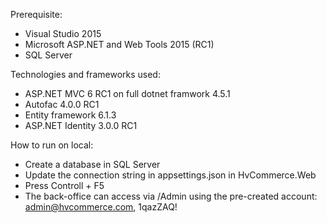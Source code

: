 Prerequisite:
- Visual Studio 2015 
- Microsoft ASP.NET and Web Tools 2015 (RC1)
- SQL Server

Technologies and frameworks used:
- ASP.NET MVC 6 RC1 on full dotnet framwork 4.5.1
- Autofac 4.0.0 RC1
- Entity framework 6.1.3
- ASP.NET Identity 3.0.0 RC1

How to run on local:
- Create a database in SQL Server
- Update the connection string in appsettings.json in HvCommerce.Web
- Press Controll + F5
- The back-office can access via /Admin using the pre-created account: admin@hvcommerce.com, 1qazZAQ!

